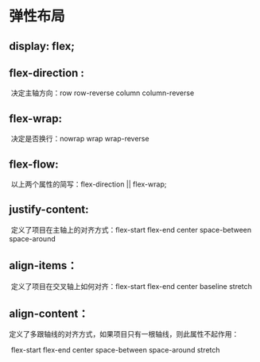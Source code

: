 # 弹性布局

## display: flex;

## flex-direction :

​	决定主轴方向：row  row-reverse   column   column-reverse

## flex-wrap:

​	决定是否换行：nowrap   wrap  wrap-reverse

## flex-flow: 

​	以上两个属性的简写：flex-direction  || flex-wrap;

## justify-content:

​	定义了项目在主轴上的对齐方式：flex-start  flex-end   center   space-between   space-around

## align-items：

​	定义了项目在交叉轴上如何对齐：flex-start   flex-end	center	baseline	stretch

## align-content：

​	定义了多跟轴线的对齐方式，如果项目只有一根轴线，则此属性不起作用：

​	flex-start	flex-end	center	space-between	space-around	stretch